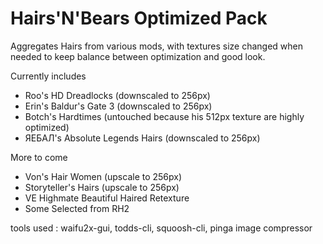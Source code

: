 # Hairs'N'Bears Optimized Pack

Aggregates Hairs from various mods, with textures size changed when needed to keep balance between optimization and good look.

Currently includes 

- Roo's HD Dreadlocks (downscaled to 256px)
- Erin's Baldur's Gate 3 (downscaled to 256px)
- Botch's Hardtimes (untouched because his 512px texture are highly optimized)
- ЯEБAЛ's Absolute Legends Hairs (downscaled to 256px)

More to come

- Von's Hair Women (upscale to 256px)
- Storyteller's Hairs (upscale to 256px)
- VE Highmate Beautiful Haired Retexture
- Some Selected from RH2 

tools used : waifu2x-gui, todds-cli, squoosh-cli, pinga image compressor
